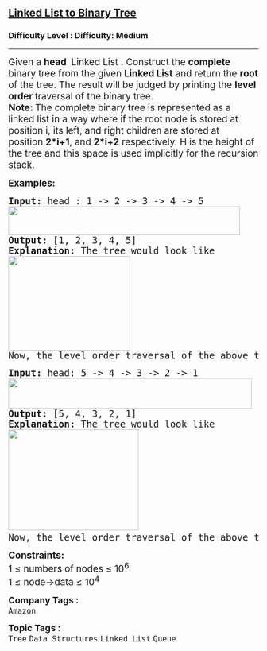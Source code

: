 <h2><a href="https://www.geeksforgeeks.org/problems/make-binary-tree/1?page=2&category=Linked%20List&difficulty=Medium&sortBy=submissions">Linked List to Binary Tree</a></h2><h3>Difficulty Level : Difficulty: Medium</h3><hr><div class="problems_problem_content__Xm_eO"><p><span style="font-size: 14pt;">Given a <strong>head&nbsp;</strong> Linked List . Construct the <strong>complete</strong> binary tree from the given <strong>Linked List</strong> and return the <strong>root </strong>of the tree. The result will be judged by printing the <strong>level order </strong>traversal of the binary tree. <br></span><span style="font-size: 14pt;"><strong>Note:&nbsp;</strong>The complete binary tree is represented as a linked list in a way where if the root node is stored at position i, its left, and right children are stored at position&nbsp;<strong>2*i+1</strong>, and&nbsp;<strong>2*i+2</strong> respectively. H is the height of the tree and this space is used implicitly for the recursion stack.</span></p>
<p><span style="font-size: 14pt;"><strong>Examples:</strong></span></p>
<pre><span style="font-size: 14pt;"><strong>Input: </strong>head : 1 -&gt; 2 -&gt; 3 -&gt; 4 -&gt; 5 <br><img src="https://media.geeksforgeeks.org/img-practice/prod/addEditProblem/907724/Web/Other/blobid4_1754630164.webp" width="466" height="58"><br><strong>Output: </strong>[1, 2, 3, 4, 5]<strong>
Explanation: </strong>The tree would look like <br><img src="https://media.geeksforgeeks.org/img-practice/prod/addEditProblem/907724/Web/Other/blobid0_1754630061.webp" width="245" height="190"><br>Now, the level order traversal of the above tree is 1 2 3 4 5.
</span></pre>
<pre><span style="font-size: 14pt;"><strong>Input: </strong>head: 5 -&gt; 4 -&gt; 3 -&gt; 2 -&gt; 1<br><img src="https://media.geeksforgeeks.org/img-practice/prod/addEditProblem/907724/Web/Other/blobid1_1754630079.webp" width="490" height="61"><br><strong>Output: </strong>[5, 4, 3, 2, 1]<strong>
Explanation: </strong>The tree would look like
<img src="https://media.geeksforgeeks.org/img-practice/prod/addEditProblem/907724/Web/Other/blobid2_1754630112.webp" width="262" height="203"> <br>Now, the level order traversal of the above tree is 5 4 3 2 1.</span></pre>
<p><span style="font-size: 14pt;"><strong>Constraints:</strong><br>1 ≤ numbers of nodes ≤ 10<sup>6</sup><br>1 ≤ node-&gt;data ≤ 10<sup>4</sup></span></p></div><p><span style=font-size:18px><strong>Company Tags : </strong><br><code>Amazon</code>&nbsp;<br><p><span style=font-size:18px><strong>Topic Tags : </strong><br><code>Tree</code>&nbsp;<code>Data Structures</code>&nbsp;<code>Linked List</code>&nbsp;<code>Queue</code>&nbsp;